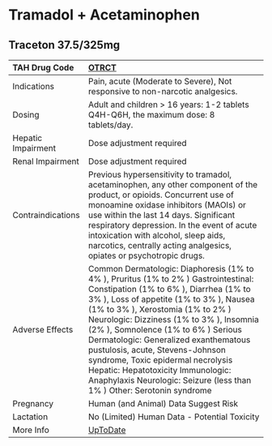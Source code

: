 # Tramadol + Acetaminophen

## Traceton 37.5/325mg

| TAH Drug Code      | [OTRCT](https://www.tahsda.org.tw/drugs/hissearch.php?drug_code=OTRCT)                                                                                                                                                                                                                                                                                                                                                                                                                                                         |
|:-------------------|:-------------------------------------------------------------------------------------------------------------------------------------------------------------------------------------------------------------------------------------------------------------------------------------------------------------------------------------------------------------------------------------------------------------------------------------------------------------------------------------------------------------------------------|
| Indications        | Pain, acute (Moderate to Severe), Not responsive to non-narcotic analgesics.                                                                                                                                                                                                                                                                                                                                                                                                                                                   |
| Dosing             | Adult and children > 16 years: 1-2 tablets Q4H-Q6H, the maximum dose: 8 tablets/day.                                                                                                                                                                                                                                                                                                                                                                                                                                           |
| Hepatic Impairment | Dose adjustment required                                                                                                                                                                                                                                                                                                                                                                                                                                                                                                       |
| Renal Impairment   | Dose adjustment required                                                                                                                                                                                                                                                                                                                                                                                                                                                                                                       |
| Contraindications  | Previous hypersensitivity to tramadol, acetaminophen, any other component of the product, or opioids. Concurrent use of monoamine oxidase inhibitors (MAOIs) or use within the last 14 days. Significant respiratory depression. In the event of acute intoxication with alcohol, sleep aids, narcotics, centrally acting analgesics, opiates or psychotropic drugs.                                                                                                                                                           |
| Adverse Effects    | Common Dermatologic: Diaphoresis (1% to 4% ), Pruritus (1% to 2% ) Gastrointestinal: Constipation (1% to 6% ), Diarrhea (1% to 3% ), Loss of appetite (1% to 3% ), Nausea (1% to 3% ), Xerostomia (1% to 2% ) Neurologic: Dizziness (1% to 3% ), Insomnia (2% ), Somnolence (1% to 6% ) Serious Dermatologic: Generalized exanthematous pustulosis, acute, Stevens-Johnson syndrome, Toxic epidermal necrolysis Hepatic: Hepatotoxicity Immunologic: Anaphylaxis Neurologic: Seizure (less than 1% ) Other: Serotonin syndrome |
| Pregnancy          | Human (and Animal) Data Suggest Risk                                                                                                                                                                                                                                                                                                                                                                                                                                                                                           |
| Lactation          | No (Limited) Human Data - Potential Toxicity                                                                                                                                                                                                                                                                                                                                                                                                                                                                                   |
| More Info          | [UpToDate](https://www.uptodate.com/contents/acetaminophen-paracetamol-and-tramadol-drug-information)                                                                                                                                                                                                                                                                                                                                                                                                                          |

